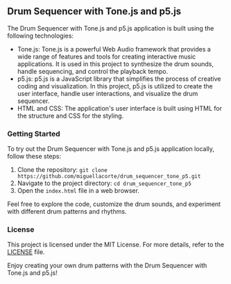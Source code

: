 ## Drum Sequencer with Tone.js and p5.js

The Drum Sequencer with Tone.js and p5.js application is built using the following technologies:

- Tone.js: Tone.js is a powerful Web Audio framework that provides a wide range of features and tools for creating interactive music applications. It is used in this project to synthesize the drum sounds, handle sequencing, and control the playback tempo.
- p5.js: p5.js is a JavaScript library that simplifies the process of creative coding and visualization. In this project, p5.js is utilized to create the user interface, handle user interactions, and visualize the drum sequencer.
- HTML and CSS: The application's user interface is built using HTML for the structure and CSS for the styling.

### Getting Started

To try out the Drum Sequencer with Tone.js and p5.js application locally, follow these steps:

1. Clone the repository: `git clone https://github.com/miguellacorte/drum_sequencer_tone_p5.git`
2. Navigate to the project directory: `cd drum_sequencer_tone_p5`
3. Open the `index.html` file in a web browser.

Feel free to explore the code, customize the drum sounds, and experiment with different drum patterns and rhythms.

### License

This project is licensed under the MIT License. For more details, refer to the [LICENSE](https://github.com/miguellacorte/drum_sequencer_tone_p5/blob/main/LICENSE) file.

Enjoy creating your own drum patterns with the Drum Sequencer with Tone.js and p5.js!
